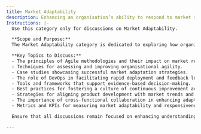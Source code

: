 ```yaml
---
title: Market Adaptability
description: Enhancing an organisation’s ability to respond to market shifts and competitive pressures.
Instructions: |-
  Use this category only for discussions on Market Adaptability.

  **Scope and Purpose:**  
  The Market Adaptability category is dedicated to exploring how organisations can effectively respond to changing market conditions and customer needs. It focuses on strategies, practices, and frameworks that enhance an organisation's ability to pivot and innovate in a dynamic business environment. This category aims to provide insights into fostering a culture of agility and resilience, enabling teams to deliver value consistently.

  **Key Topics to Discuss:**
  - The principles of Agile methodologies and their impact on market responsiveness.
  - Techniques for assessing and improving organisational agility.
  - Case studies showcasing successful market adaptation strategies.
  - The role of DevOps in facilitating rapid deployment and feedback loops.
  - Tools and frameworks that support evidence-based decision-making.
  - Best practices for fostering a culture of continuous improvement and learning.
  - Strategies for aligning product development with market trends and customer feedback.
  - The importance of cross-functional collaboration in enhancing adaptability.
  - Metrics and KPIs for measuring market adaptability and responsiveness.

  Ensure that all discussions remain focused on enhancing understanding and implementation of market adaptability within Agile and DevOps contexts.

---
```


